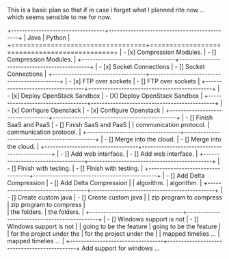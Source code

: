 This is a basic plan so that if in case i forget what I planned rite now ... which seems sensible to me for now.

+----------------------------------+---------------------------------------------+
|     Java                         |                      Python                 |
+==================================+=============================================+
| - [x] Compression Modules.       |   - [] Compression Modules.                 |
+----------------------------------+---------------------------------------------+
| - [x] Socket Connections         | - [] Socket Connections                     |
+----------------------------------+---------------------------------------------+
|  - [x] FTP over sockets          |  - [] FTP over sockets                      |
+----------------------------------+---------------------------------------------+
|  - [x] Deploy OpenStack Sandbox  |      - [X] Deploy OpenStack Sandbox         |
+----------------------------------+---------------------------------------------+
|  - [x] Configure Openstack       |         - [x] Configure Openstack           |
+----------------------------------+---------------------------------------------+
|  - [] Finish SaaS and PaaS       |      - [] Finish SaaS and PaaS              |
|       communication protocol.    |           communication protocol.           | 
+----------------------------------+---------------------------------------------+
|  - [] Merge into the cloud.      |        - [] Merge into the cloud.           |
+----------------------------------+---------------------------------------------+
|  - [] Add web interface.         |        - [] Add web interface.              |
+----------------------------------+---------------------------------------------+
|  - [] FInish with testing.       |           - [] FInish with testing.         |
+----------------------------------+---------------------------------------------+
|  - [] Add Delta Compression      |          - [] Add Delta Compression         |
|       algorithm.                 |              algorithm.                     |
+----------------------------------+---------------------------------------------+
|  - [] Create custom java         |          - [] Create custom java            |
|       zip program to compress    |               zip program to compress       |  
|       the folders.               |               the folders.                  |
+----------------------------------+---------------------------------------------+
| - [] Windows support is not      |          - [] Windows support is not        |
|      going to be the feature     |                going to be the feature      | 
|      for the project under the   |                 for the project under the   | 
|      mapped timelies ...         |                 mapped timelies ...         |
+----------------------------------+---------------------------------------------+
Add support for windows ...
